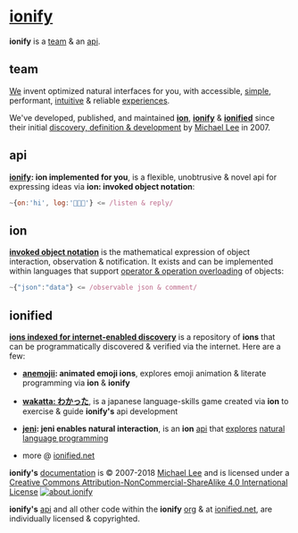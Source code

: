 # [ionify](http://ionify.net)

**ionify** is a [team](#team) & an [api](#api).

## team

[We](https://github.com/orgs/ionify/people)
invent optimized natural interfaces for you, with accessible,
[simple](https://cdn.rawgit.com/ionified/anemojii-ions.iskitz.net/public/),
performant,
[intuitive](https://github.com/ionified/jeni-ions.iskitz.net/blob/public/jeni.play.js)
& reliable
[experiences](http://ionified.net).

We've developed, published, and maintained
[**ion**](#ion), [**ionify**](#api) & [**ionified**](#ionified)
since their initial
[discovery, definition & development](story.md)
by
[Michael Lee](https://github.com/iskitz)
in 2007.


## api

**[ionify](https://github.com/ionify/ionify):
ion implemented for you**, is a flexible, unobtrusive & novel api for expressing
ideas via **ion: invoked object notation**:

```javascript
~{on:'hi', log:'👋🏾🤓'} <= /listen & reply/
```


## ion

[**invoked object notation**](./ions/ion.md)
is the mathematical expression of object interaction, observation & notification.
It exists and can be implemented within languages that support
[operator & operation overloading](https://en.wikipedia.org/wiki/Operator_overloading)
of objects:

```javascript
~{"json":"data"} <= /observable json & comment/
```


## ionified

[**ions indexed for internet-enabled discovery**](http://ionified.net/)
is a repository of **ions** that can be programmatically discovered & verified via the internet. Here are a few:

+ **[anemojii](https://cdn.rawgit.com/ionified/anemojii-ions.iskitz.net/public/): animated emoji ions**,
  explores emoji animation & literate programming via **ion** & **ionify**


+ **[wakatta: わかった](https://cdn.rawgit.com/ionified/wakatta-ions.iskitz.net/public/)**,
  is a japanese language-skills game created via **ion** to
  exercise & guide **ionify's** api development


+ **[jeni](https://github.com/ionified/jeni-ions.iskitz.net/blob/public/jeni.play.js):
  jeni enables natural interaction**, is an **ion**
  [api](https://github.com/ionified/jeni-ions.iskitz.net)
  that
  [explores](https://cdn.rawgit.com/ionified/jeni-ions.iskitz.net/public/)
  [natural language programming](https://en.wikipedia.org/wiki/Natural_language_programming)


+ more @ [ionified.net](http://ionified.net/)


**ionify's** [documentation](https://github.com/ionify/about) is &copy; 2007-2018 [Michael Lee](https://github.com/iskitz/) and is licensed under a
[Creative Commons Attribution-NonCommercial-ShareAlike 4.0 International License](http://creativecommons.org/licenses/by-nc-sa/4.0/) [![about.ionify](https://i.creativecommons.org/l/by-nc-sa/4.0/80x15.png "Creative Commons License")](http://creativecommons.org/licenses/by-nc-sa/4.0/)

**ionify's** [api](https://github.com/ionify/ionify)
and all other code within the **ionify**
[org](https://github.com/ionify/)
& at
[ionified.net](http://ionified.net/),
are individually licensed & copyrighted.
